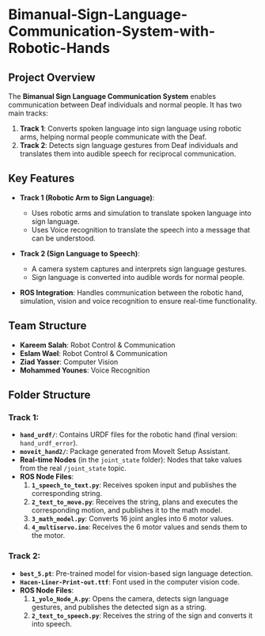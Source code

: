 # Bimanual-Sign-Language-Communication-System-with-Robotic-Hands

## Project Overview

The **Bimanual Sign Language Communication System** enables communication between Deaf individuals and normal people. It has two main tracks:

1. **Track 1**: Converts spoken language into sign language using robotic arms, helping normal people communicate with the Deaf.
2. **Track 2**: Detects sign language gestures from Deaf individuals and translates them into audible speech for reciprocal communication.

## Key Features

- **Track 1 (Robotic Arm to Sign Language)**:
  - Uses robotic arms and simulation to translate spoken language into sign language.
  - Uses Voice recognition to translate the speech into a message that can be understood.

- **Track 2 (Sign Language to Speech)**:
  - A camera system captures and interprets sign language gestures.
  - Sign language is converted into audible words for normal people.

- **ROS Integration**: Handles communication between the robotic hand, simulation, vision and voice recognition to ensure real-time functionality.

## Team Structure

- **Kareem Salah**: Robot Control & Communication
- **Eslam Wael**: Robot Control & Communication
- **Ziad Yasser**: Computer Vision
- **Mohammed Younes**: Voice Recognition

## Folder Structure

### Track 1:
- **`hand_urdf/`**: Contains URDF files for the robotic hand (final version: `hand_urdf_error`).
- **`moveit_hand2/`**: Package generated from MoveIt Setup Assistant.
- **Real-time Nodes** (in the `joint_state` folder): Nodes that take values from the real `/joint_state` topic.
- **ROS Node Files**:
  1. **`1_speech_to_text.py`**: Receives spoken input and publishes the corresponding string.
  2. **`2_text_to_move.py`**: Receives the string, plans and executes the corresponding motion, and publishes it to the math model.
  3. **`3_math_model.py`**: Converts 16 joint angles into 6 motor values.
  4. **`4_multiservo.ino`**: Receives the 6 motor values and sends them to the motor.

### Track 2:
- **`best_5.pt`**: Pre-trained model for vision-based sign language detection.
- **`Hacen-Liner-Print-out.ttf`**: Font used in the computer vision code.
- **ROS Node Files**:
  1. **`1_yolo_Node_A.py`**: Opens the camera, detects sign language gestures, and publishes the detected sign as a string.
  2. **`2_text_to_speech.py`**: Receives the string of the sign and converts it into speech.

